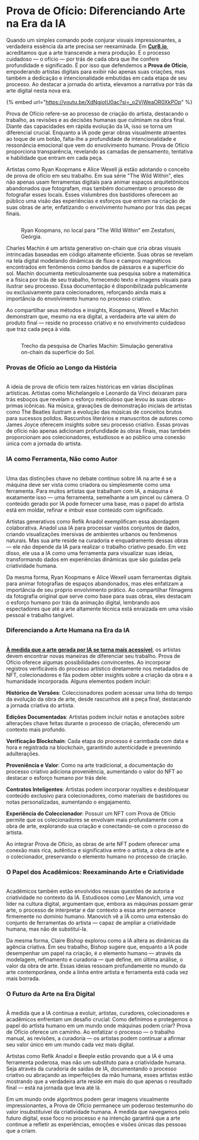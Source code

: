 # Prova de Ofício: Diferenciando Arte na Era da IA

Quando um simples comando pode conjurar visuais impressionantes, a verdadeira essência da arte precisa ser reexaminada. Em [**Cur8.io**](http://cur8.io/), acreditamos que a arte transcende a mera produção. É o processo cuidadoso — o ofício — por trás de cada obra que lhe confere profundidade e significado. É por isso que defendemos a **Prova de Ofício**, empoderando artistas digitais para exibir não apenas suas criações, mas também a dedicação e intencionalidade embutidas em cada etapa de seu processo. Ao destacar a jornada do artista, elevamos a narrativa por trás da arte digital nesta nova era.

{% embed url="https://youtu.be/XdNgjotU0ac?si=_o2VjWeaOR0XkPOp" %}

Prova de Ofício refere-se ao processo de criação do artista, destacando o trabalho, as revisões e as decisões humanas que culminam na obra final. Diante das capacidades em rápida evolução da IA, isso se torna um diferencial crucial. Enquanto a IA pode gerar obras visualmente atraentes ao toque de um botão, falta-lhe a profundidade de intencionalidade e ressonância emocional que vem do envolvimento humano. Prova de Ofício proporciona transparência, revelando as camadas de pensamento, tentativa e habilidade que entram em cada peça.

Artistas como Ryan Koopmans e Alice Wexell já estão adotando o conceito de prova de ofício em seu trabalho. Em sua série "The Wild Within", eles não apenas usam ferramentas digitais para animar espaços arquitetônicos abandonados que fotografam, mas também documentam o processo de fotografar esses locais. Esses vislumbres dos bastidores oferecem ao público uma visão das experiências e esforços que entram na criação de suas obras de arte, enfatizando o envolvimento humano por trás das peças finais.

<figure><img src="https://media.licdn.com/dms/image/v2/D5612AQHuzCyF95EajA/article-inline_image-shrink_1500_2232/article-inline_image-shrink_1500_2232/0/1728993800034?e=1739404800&#x26;v=beta&#x26;t=h42NaR50ptZqrIul8GK7D-veD9QA1LuKUTf8YsLa534" alt=""><figcaption><p>Ryan Koopmans, no local para "The Wild Within" em Zestafoni, Geórgia.</p></figcaption></figure>

Charles Machin é um artista generativo on-chain que cria obras visuais intrincadas baseadas em código altamente eficiente. Suas obras se revelam na tela digital modelando dinâmicas de fluxo e campos magnéticos encontrados em fenômenos como bandos de pássaros e a superfície do sol. Machin documenta meticulosamente sua pesquisa sobre a matemática e a física por trás de seu trabalho, fornecendo texto e imagens visuais para ilustrar seu processo. Essa documentação é disponibilizada publicamente ou exclusivamente para colecionadores, reforçando ainda mais a importância do envolvimento humano no processo criativo.

Ao compartilhar seus métodos e insights, Koopmans, Wexell e Machin demonstram que, mesmo na era digital, a verdadeira arte vai além do produto final — reside no processo criativo e no envolvimento cuidadoso que traz cada peça à vida.

<figure><img src="https://media.licdn.com/dms/image/v2/D5612AQE8LvHi1-ni3A/article-inline_image-shrink_1500_2232/article-inline_image-shrink_1500_2232/0/1728988164414?e=1739404800&#x26;v=beta&#x26;t=SJojuSkghGxkMUxlV_IPjz4Qm1JT2gsUs2dFAzztw6M" alt=""><figcaption><p>Trecho da pesquisa de Charles Machin: Simulação generativa on-chain da superfície do Sol.</p></figcaption></figure>

### **Provas de Ofício ao Longo da História**

\
A ideia de prova de ofício tem raízes históricas em várias disciplinas artísticas. Artistas como Michelangelo e Leonardo da Vinci deixaram para trás esboços que revelam o esforço meticuloso que levou às suas obras-primas icônicas. Na música, gravações de demonstração iniciais de artistas como The Beatles ilustram a evolução das músicas de conceitos brutos para sucessos polidos. Rascunhos literários e manuscritos de autores como James Joyce oferecem insights sobre seu processo criativo. Essas provas de ofício não apenas adicionam profundidade às obras finais, mas também proporcionam aos colecionadores, estudiosos e ao público uma conexão única com a jornada do artista.

### **IA como Ferramenta, Não como Autor**

\
Uma das distinções chave no debate contínuo sobre IA na arte é se a máquina deve ser vista como criadora ou simplesmente como uma ferramenta. Para muitos artistas que trabalham com IA, a máquina é exatamente isso — uma ferramenta, semelhante a um pincel ou câmera. O conteúdo gerado por IA pode fornecer uma base, mas o papel do artista está em moldar, refinar e imbuir esse conteúdo com significado.

Artistas generativos como Refik Anadol exemplificam essa abordagem colaborativa. Anadol usa IA para processar vastos conjuntos de dados, criando visualizações imersivas de ambientes urbanos ou fenômenos naturais. Mas sua arte reside na curadoria e enquadramento dessas obras — ele não depende da IA para realizar o trabalho criativo pesado. Em vez disso, ele usa a IA como uma ferramenta para visualizar suas ideias, transformando dados em experiências dinâmicas que são guiadas pela criatividade humana.

Da mesma forma, Ryan Koopmans e Alice Wexell usam ferramentas digitais para animar fotografias de espaços abandonados, mas eles enfatizam a importância de seu próprio envolvimento prático. Ao compartilhar filmagens da fotografia original que serve como base para suas obras, eles destacam o esforço humano por trás da animação digital, lembrando aos espectadores que até a arte altamente técnica está enraizada em uma visão pessoal e trabalho tangível.

### **Diferenciando a Arte Humana na Era da IA**

\
[**À medida que a arte gerada por IA se torna mais acessível**](the-renaissance-vs-the-flood-ai-and-the-future-of-human-creativity.md), os artistas devem encontrar novas maneiras de diferenciar seu trabalho. Prova de Ofício oferece algumas possibilidades convincentes. Ao incorporar registros verificáveis do processo artístico diretamente nos metadados de NFT, colecionadores e fãs podem obter insights sobre a criação da obra e a humanidade incorporada. Alguns elementos podem incluir:

**Histórico de Versões**: Coleccionadores podem acessar uma linha do tempo da evolução da obra de arte, desde rascunhos até a peça final, destacando a jornada criativa do artista.

**Edições Documentadas**: Artistas podem incluir notas e anotações sobre alterações chave feitas durante o processo de criação, oferecendo um contexto mais profundo.

**Verificação Blockchain**: Cada etapa do processo é carimbada com data e hora e registrada na blockchain, garantindo autenticidade e prevenindo adulterações.

**Proveniência e Valor**: Como na arte tradicional, a documentação do processo criativo adiciona proveniência, aumentando o valor do NFT ao destacar o esforço humano por trás dele.

**Contratos Inteligentes**: Artistas podem incorporar royalties e desbloquear conteúdo exclusivo para colecionadores, como materiais de bastidores ou notas personalizadas, aumentando o engajamento.

**Experiência do Coleccionador**: Possuir um NFT com Prova de Ofício permite que os colecionadores se envolvam mais profundamente com a obra de arte, explorando sua criação e conectando-se com o processo do artista.

Ao integrar Prova de Ofício, as obras de arte NFT podem oferecer uma conexão mais rica, autêntica e significativa entre o artista, a obra de arte e o colecionador, preservando o elemento humano no processo de criação.

### **O Papel dos Acadêmicos: Reexaminando Arte e Criatividade**

\
Acadêmicos também estão envolvidos nessas questões de autoria e criatividade no contexto da IA. Estudiosos como Lev Manovich, uma voz líder na cultura digital, argumentam que, embora as máquinas possam gerar arte, o processo de interpretar e dar contexto a essa arte permanece firmemente no domínio humano. Manovich vê a IA como uma extensão do conjunto de ferramentas do artista — capaz de ampliar a criatividade humana, mas não de substituí-la.

Da mesma forma, Claire Bishop explorou como a IA altera as dinâmicas da agência criativa. Em seu trabalho, Bishop sugere que, enquanto a IA pode desempenhar um papel na criação, é o elemento humano — através da modelagem, refinamento e curadoria — que define, em última análise, o valor da obra de arte. Essas ideias ressoam profundamente no mundo da arte contemporânea, onde a linha entre artista e ferramenta está cada vez mais borrada.

### **O Futuro da Arte na Era Digital**

\
À medida que a IA continua a evoluir, artistas, curadores, colecionadores e acadêmicos enfrentam um desafio crucial: Como definimos e protegemos o papel do artista humano em um mundo onde máquinas podem criar? Prova de Ofício oferece um caminho. Ao enfatizar o processo — o trabalho manual, as revisões, a curadoria — os artistas podem continuar a afirmar seu valor único em um mundo cada vez mais digital.

Artistas como Refik Anadol e Beeple estão provando que a IA é uma ferramenta poderosa, mas não um substituto para a criatividade humana. Seja através da curadoria de saídas de IA, documentando o processo criativo ou abraçando as imperfeições da mão humana, esses artistas estão mostrando que a verdadeira arte reside em mais do que apenas o resultado final — está na jornada que leva até lá.

Em um mundo onde algoritmos podem gerar imagens visualmente impressionantes, a Prova de Ofício permanece um poderoso testemunho do valor insubstituível da criatividade humana. À medida que navegamos pelo futuro digital, esse foco no processo e na intenção garantirá que a arte continue a refletir as experiências, emoções e visões únicas das pessoas que a criam.
